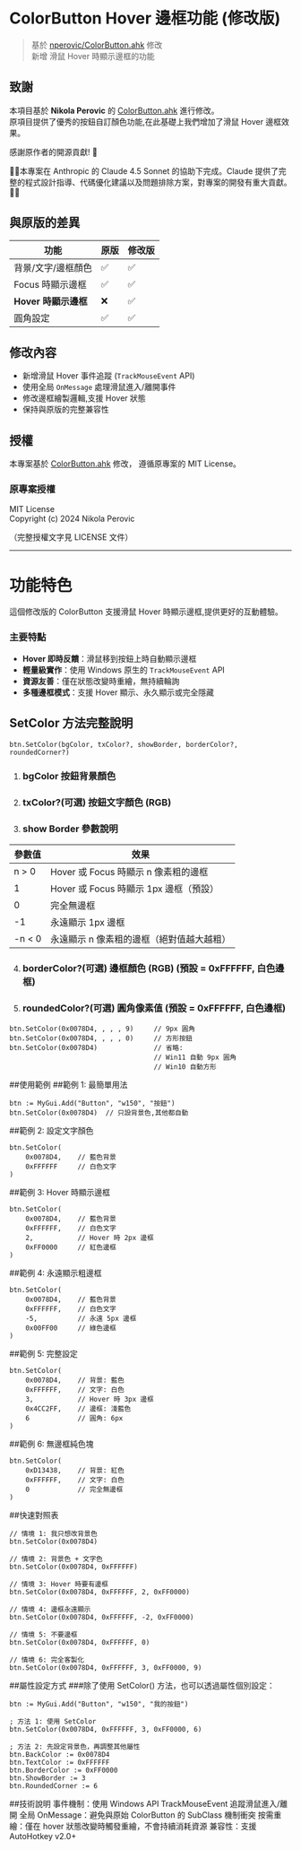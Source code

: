 # ColorButton Hover 邊框功能 (修改版)

> 基於 [nperovic/ColorButton.ahk](https://github.com/nperovic/ColorButton.ahk) 修改  
> 新增 滑鼠 Hover 時顯示邊框的功能

## 致謝

本項目基於 **Nikola Perovic** 的 [ColorButton.ahk](https://github.com/nperovic/ColorButton.ahk) 進行修改。  
原項目提供了優秀的按鈕自訂顏色功能,在此基礎上我們增加了滑鼠 Hover 邊框效果。

感謝原作者的開源貢獻! 🙏

🙏🙏本專案在 Anthropic 的 Claude 4.5 Sonnet 的協助下完成。Claude 提供了完整的程式設計指導、代碼優化建議以及問題排除方案，對專案的開發有重大貢獻。🙏🙏

## 與原版的差異

| 功能 | 原版 | 修改版 |
|------|------|--------|
| 背景/文字/邊框顏色 | ✅ | ✅ |
| Focus 時顯示邊框 | ✅ | ✅ |
| **Hover 時顯示邊框** | ❌ | ✅ |
| 圓角設定 | ✅ | ✅ |

## 修改內容

- 新增滑鼠 Hover 事件追蹤 (`TrackMouseEvent` API)
- 使用全局 `OnMessage` 處理滑鼠進入/離開事件
- 修改邊框繪製邏輯,支援 Hover 狀態
- 保持與原版的完整兼容性

## 授權

本專案基於 [ColorButton.ahk](https://github.com/nperovic/ColorButton.ahk) 修改，
遵循原專案的 MIT License。

### 原專案授權
MIT License  
Copyright (c) 2024 Nikola Perovic

（完整授權文字見 LICENSE 文件）

---

# 功能特色

這個修改版的 ColorButton 支援滑鼠 Hover 時顯示邊框,提供更好的互動體驗。


### 主要特點
- **Hover 即時反饋**：滑鼠移到按鈕上時自動顯示邊框
- **輕量級實作**：使用 Windows 原生的 `TrackMouseEvent` API
- **資源友善**：僅在狀態改變時重繪，無持續輪詢
- **多種邊框模式**：支援 Hover 顯示、永久顯示或完全隱藏

## SetColor 方法完整說明 

```ahk
btn.SetColor(bgColor, txColor?, showBorder, borderColor?, roundedCorner?)
```
1. ### bgColor 按鈕背景顏色
2. ### txColor?(可選) 按鈕文字顏色 (RGB)
3. ### show Border 參數說明
| 參數值 | 效果 | 
|------|------|
|n > 0 | Hover 或 Focus 時顯示 n 像素粗的邊框 |
| 1  | Hover 或 Focus 時顯示 1px 邊框（預設） |
| 0| 完全無邊框 |
|-1 | 永遠顯示 1px 邊框| 
|-n < 0   | 永遠顯示 n 像素粗的邊框（絕對值越大越粗） |
4. ### borderColor?(可選) 邊框顏色 (RGB)  (預設 = 0xFFFFFF, 白色邊框)
4. ### roundedColor?(可選) 圓角像素值 (預設 = 0xFFFFFF, 白色邊框)
```
btn.SetColor(0x0078D4, , , , 9)     // 9px 圓角
btn.SetColor(0x0078D4, , , , 0)     // 方形按鈕
btn.SetColor(0x0078D4)              // 省略:
                                    // Win11 自動 9px 圓角
                                    // Win10 自動方形
```







##使用範例
##範例 1: 最簡單用法
```ahk
btn := MyGui.Add("Button", "w150", "按鈕")
btn.SetColor(0x0078D4)  // 只設背景色,其他都自動
```
##範例 2: 設定文字顏色
```
btn.SetColor(
    0x0078D4,    // 藍色背景
    0xFFFFFF     // 白色文字
)
```

##範例 3: Hover 時顯示邊框
```
btn.SetColor(
    0x0078D4,    // 藍色背景
    0xFFFFFF,    // 白色文字
    2,           // Hover 時 2px 邊框
    0xFF0000     // 紅色邊框
)
```
##範例 4: 永遠顯示粗邊框
```
btn.SetColor(
    0x0078D4,    // 藍色背景
    0xFFFFFF,    // 白色文字
    -5,          // 永遠 5px 邊框
    0x00FF00     // 綠色邊框
)
```
##範例 5: 完整設定
```
btn.SetColor(
    0x0078D4,    // 背景: 藍色
    0xFFFFFF,    // 文字: 白色
    3,           // Hover 時 3px 邊框
    0x4CC2FF,    // 邊框: 淺藍色
    6            // 圓角: 6px
)
```
##範例 6: 無邊框純色塊
```
btn.SetColor(
    0xD13438,    // 背景: 紅色
    0xFFFFFF,    // 文字: 白色
    0            // 完全無邊框
)
```
##快速對照表
```
// 情境 1: 我只想改背景色
btn.SetColor(0x0078D4)

// 情境 2: 背景色 + 文字色
btn.SetColor(0x0078D4, 0xFFFFFF)

// 情境 3: Hover 時要有邊框
btn.SetColor(0x0078D4, 0xFFFFFF, 2, 0xFF0000)

// 情境 4: 邊框永遠顯示
btn.SetColor(0x0078D4, 0xFFFFFF, -2, 0xFF0000)

// 情境 5: 不要邊框
btn.SetColor(0x0078D4, 0xFFFFFF, 0)

// 情境 6: 完全客製化
btn.SetColor(0x0078D4, 0xFFFFFF, 3, 0xFF0000, 9)
```


##屬性設定方式
###除了使用 SetColor() 方法，也可以透過屬性個別設定：
```ahk
btn := MyGui.Add("Button", "w150", "我的按鈕")

; 方法 1: 使用 SetColor
btn.SetColor(0x0078D4, 0xFFFFFF, 3, 0xFF0000, 6)

; 方法 2: 先設定背景色，再調整其他屬性
btn.BackColor := 0x0078D4
btn.TextColor := 0xFFFFFF
btn.BorderColor := 0xFF0000
btn.ShowBorder := 3
btn.RoundedCorner := 6
```


##技術說明
事件機制：使用 Windows API TrackMouseEvent 追蹤滑鼠進入/離開
全局 OnMessage：避免與原始 ColorButton 的 SubClass 機制衝突
按需重繪：僅在 hover 狀態改變時觸發重繪，不會持續消耗資源
兼容性：支援 AutoHotkey v2.0+




